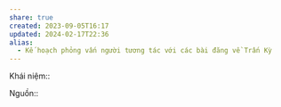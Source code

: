 ```yaml
---
share: true
created: 2023-09-05T16:17
updated: 2024-02-17T22:36
alias:
  - Kế hoạch phỏng vấn người tương tác với các bài đăng về Trấn Kỳ
---
```

Khái niệm:: 

Nguồn:: 